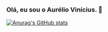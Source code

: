 ### Olá, eu sou o Aurélio Vinícius. 👋

[![Anurag's GitHub stats](https://github-readme-stats.vercel.app/api?username=aureliovini)](https://github.com/anuraghazra/github-readme-stats)
